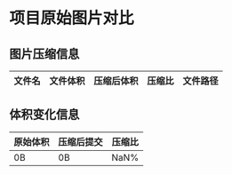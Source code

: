 # 项目原始图片对比

## 图片压缩信息

| 文件名 | 文件体积 | 压缩后体积 | 压缩比 | 文件路径 |
| -- | -- | -- | -- | -- |

## 体积变化信息

| 原始体积 | 压缩后提交 | 压缩比 |
| -- | -- | -- |
| 0B | 0B | NaN% |
